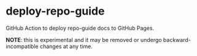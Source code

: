 # deploy-repo-guide
GitHub Action to deploy repo-guide docs to GitHub Pages.

**NOTE**: this is experimental and it may be removed or undergo
backward-incompatible changes at any time.
